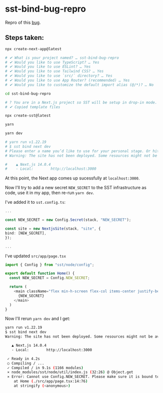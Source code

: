 # sst-bind-bug-repro

Repro of this [bug](https://github.com/sst/sst/issues/3270).

## Steps taken:

```bash
npx create-next-app@latest 

# ✔ What is your project named? … sst-bind-bug-repro
# ✔ Would you like to use TypeScript? … Yes
# ✔ Would you like to use ESLint? … Yes
# ✔ Would you like to use Tailwind CSS? … Yes
# ✔ Would you like to use `src/` directory? … Yes
# ✔ Would you like to use App Router? (recommended) … Yes
# ✔ Would you like to customize the default import alias (@/*)? … No

cd sst-bind-bug-repro

# ? You are in a Next.js project so SST will be setup in drop-in mode. Continue? Yes
# ✔ Copied template files

npx create-sst@latest

yarn

yarn dev

# yarn run v1.22.19
# $ sst bind next dev
# Please enter a name you’d like to use for your personal stage. Or hit enter to use codespace: 
# Warning: The site has not been deployed. Some resources might not be available.

#    ▲ Next.js 14.0.4
#    - Local:        http://localhost:3000

```

At this point, the Next app comes up sucessfully at `localhost:3000`.

Now I'll try to add a new secret `NEW_SECRET` to the SST infrastructure as code, use it in my app, then re-run `yarn dev`.

I've added it to `sst.config.ts`:

```typescript
...

const NEW_SECRET = new Config.Secret(stack, "NEW_SECRET");

const site = new NextjsSite(stack, "site", {
bind: [NEW_SECRET],
});

...
```

I've updated `src/app/page.tsx` 


```typescript
import { Config } from "sst/node/config";

export default function Home() {
  const NEW_SECRET = Config.NEW_SECRET;

  return (
    <main className="flex min-h-screen flex-col items-center justify-between p-24">
      {NEW_SECRET}
    </main>
  )
}
```

Now I'll rerun `yarn dev` and I get:

```bash
yarn run v1.22.19
$ sst bind next dev
Warning: The site has not been deployed. Some resources might not be available.

   ▲ Next.js 14.0.4
   - Local:        http://localhost:3000

 ✓ Ready in 4.2s
 ○ Compiling / ...
 ✓ Compiled / in 9.1s (1166 modules)
 ⨯ node_modules/sst/node/util/index.js (32:26) @ Object.get
 ⨯ Error: Cannot use Config.NEW_SECRET. Please make sure it is bound to this function.
    at Home (./src/app/page.tsx:14:76)
    at stringify (<anonymous>)
```

